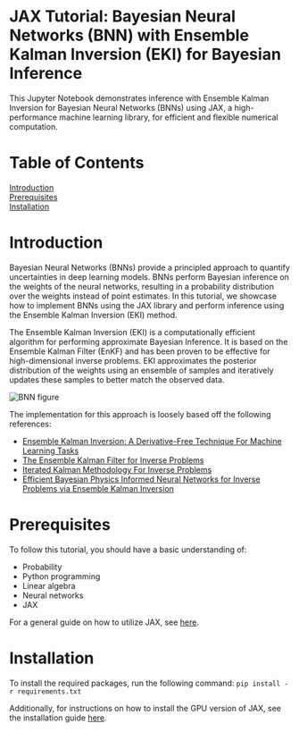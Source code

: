 # JAX Tutorial: Bayesian Neural Networks (BNN) with Ensemble Kalman Inversion (EKI) for Bayesian Inference
This Jupyter Notebook demonstrates inference with Ensemble Kalman Inversion for Bayesian Neural Networks (BNNs) using JAX, a high-performance machine learning library, for efficient and flexible numerical computation. 

# Table of Contents
[Introduction](#introduction)  
[Prerequisites](#prerequisites)  
[Installation](#installation)

# Introduction
Bayesian Neural Networks (BNNs) provide a principled approach to quantify uncertainties in deep learning models. BNNs perform Bayesian inference on the weights of the neural networks, resulting in a probability distribution over the weights instead of point estimates. In this tutorial, we showcase how to implement BNNs using the JAX library and perform inference using the Ensemble Kalman Inversion (EKI) method.

The Ensemble Kalman Inversion (EKI) is a computationally efficient algorithm for performing approximate Bayesian Inference. It is based on the Ensemble Kalman Filter (EnKF) and has been proven to be effective for high-dimensional inverse problems. EKI approximates the posterior distribution of the weights using an ensemble of samples and iteratively updates these samples to better match the observed data.

![BNN figure](https://drive.google.com/uc?id=1ZFCZsQ_uNmHsyVnplZYbbURsS9qiolg5)

The implementation for this approach is loosely based off the following references:

- [Ensemble Kalman Inversion: A Derivative-Free Technique For Machine Learning Tasks
](https://arxiv.org/abs/1808.03620)
- [The Ensemble Kalman Filter for Inverse Problems](https://arxiv.org/abs/1209.2736)
- [Iterated Kalman Methodology For Inverse Problems](https://arxiv.org/abs/2102.01580)
- [Efficient Bayesian Physics Informed Neural Networks for Inverse Problems via Ensemble Kalman Inversion](https://arxiv.org/pdf/2303.07392.pdf)


# Prerequisites
To follow this tutorial, you should have a basic understanding of:

- Probability
- Python programming
- Linear algebra
- Neural networks
- JAX

For a general guide on how to utilize JAX, see [here](https://jax.readthedocs.io/en/latest/notebooks/quickstart.html).

# Installation
To install the required packages, run the following command:
`pip install -r requirements.txt`

Additionally, for instructions on how to install the GPU version of JAX, see the installation guide [here](https://github.com/google/jax#installation).

